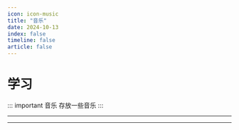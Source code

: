 ```yaml
---
icon: icon-music
title: "音乐"
date: 2024-10-13
index: false
timeline: false
article: false
---
```

# 学习

::: important  音乐
    存放一些音乐
:::

---

<Catalog base="/life/music" />

---
